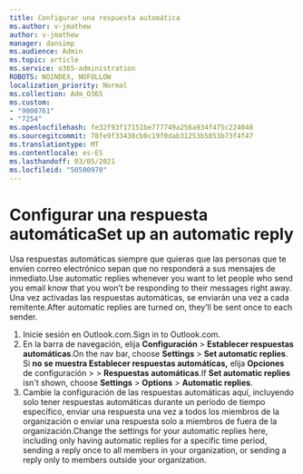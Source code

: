 ```yaml
---
title: Configurar una respuesta automática
ms.author: v-jmathew
author: v-jmathew
manager: dansimp
ms.audience: Admin
ms.topic: article
ms.service: o365-administration
ROBOTS: NOINDEX, NOFOLLOW
localization_priority: Normal
ms.collection: Adm_O365
ms.custom:
- "9000761"
- "7254"
ms.openlocfilehash: fe32f93f17151be777749a256a934f475c224048
ms.sourcegitcommit: 78fe9f33438cb0c19f0dab31253b5853b73f4f47
ms.translationtype: MT
ms.contentlocale: es-ES
ms.lasthandoff: 03/05/2021
ms.locfileid: "50500970"
---
```

# <a name="set-up-an-automatic-reply"></a><span data-ttu-id="a0c2c-102">Configurar una respuesta automática</span><span class="sxs-lookup"><span data-stu-id="a0c2c-102">Set up an automatic reply</span></span>

<span data-ttu-id="a0c2c-103">Usa respuestas automáticas siempre que quieras que las personas que te envíen correo electrónico sepan que no responderá a sus mensajes de inmediato.</span><span class="sxs-lookup"><span data-stu-id="a0c2c-103">Use automatic replies whenever you want to let people who send you email know that you won’t be responding to their messages right away.</span></span> <span data-ttu-id="a0c2c-104">Una vez activadas las respuestas automáticas, se enviarán una vez a cada remitente.</span><span class="sxs-lookup"><span data-stu-id="a0c2c-104">After automatic replies are turned on, they’ll be sent once to each sender.</span></span>

1. <span data-ttu-id="a0c2c-105">Inicie sesión en Outlook.com.</span><span class="sxs-lookup"><span data-stu-id="a0c2c-105">Sign in to Outlook.com.</span></span>
2. <span data-ttu-id="a0c2c-106">En la barra de navegación, elija **Configuración**  >  **Establecer respuestas automáticas**.</span><span class="sxs-lookup"><span data-stu-id="a0c2c-106">On the nav bar, choose **Settings** > **Set automatic replies**.</span></span> <span data-ttu-id="a0c2c-107">Si **no se muestra Establecer respuestas automáticas,** elija **Opciones** de configuración  >    >  **Respuestas automáticas**.</span><span class="sxs-lookup"><span data-stu-id="a0c2c-107">If **Set automatic replies** isn't shown, choose **Settings** > **Options** > **Automatic replies**.</span></span>
3. <span data-ttu-id="a0c2c-108">Cambie la configuración de las respuestas automáticas aquí, incluyendo solo tener respuestas automáticas durante un período de tiempo específico, enviar una respuesta una vez a todos los miembros de la organización o enviar una respuesta solo a miembros de fuera de la organización.</span><span class="sxs-lookup"><span data-stu-id="a0c2c-108">Change the settings for your automatic replies here, including only having automatic replies for a specific time period, sending a reply once to all members in your organization, or sending a reply only to members outside your organization.</span></span>
